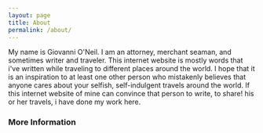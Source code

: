 ```yaml
---
layout: page
title: About
permalink: /about/
---
```


My name is Giovanni O'Neil.  I am an attorney, merchant seaman, and sometimes writer and traveler.  This internet website is mostly words that i've written while traveling to different places around the world.  I hope that it is an inspiration to at least one other person who mistakenly believes that anyone cares about your selfish, self-indulgent travels around the world.  If this internet website of mine can convince that person to write, to share! his or her travels, i have done my work here.  
### More Information

